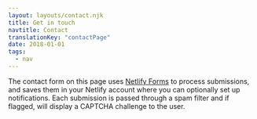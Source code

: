 ```yaml
---
layout: layouts/contact.njk
title: Get in touch
navtitle: Contact
translationKey: "contactPage"
date: 2018-01-01
tags:
  - nav
---
```

The contact form on this page uses
[Netlify Forms](https://www.netlify.com/docs/form-handling/) to process
submissions, and saves them in your Netlify account where you can optionally
set up notifications. Each submission is passed through a spam filter and if
flagged, will display a CAPTCHA challenge to the user.
